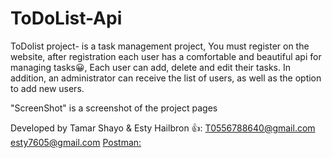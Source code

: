 # ToDoList-Api
ToDolist project-
is a task management project,
You must register on the website, after registration each user has a comfortable and beautiful api for managing tasks😀,
Each user can add, delete and edit their tasks.
In addition, an administrator can receive the list of users, as well as the option to add new users.

"ScreenShot" is a screenshot of the project pages

Developed by Tamar Shayo & Esty Hailbron 👍:
T0556788640@gmail.com
esty7605@gmail.com
[Postman:](https://go.postman.co/workspace/My-Workspace~16ee400c-745e-43a7-878e-3fb012a4b69f/collection/25604200-ba3db8aa-9fed-421d-8506-a4a54eec59e3)